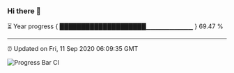 ### Hi there 👋

⏳ Year progress { ████████████████████▁▁▁▁▁▁▁▁▁▁ } 69.47 %

---

⏰ Updated on Fri, 11 Sep 2020 06:09:35 GMT

![Progress Bar CI](https://github.com/liununu/liununu/workflows/Progress%20Bar%20CI/badge.svg)
